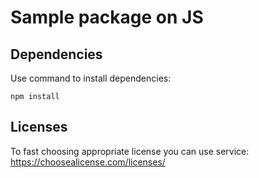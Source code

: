 # Sample package on JS
## Dependencies
Use command to install dependencies:

``
npm install
``

## Licenses
To fast choosing appropriate license you can use service:
https://choosealicense.com/licenses/
